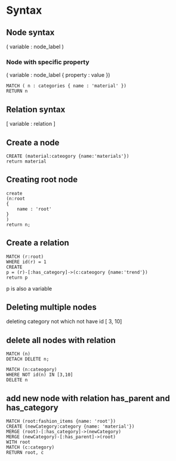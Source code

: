 # Syntax 

## Node syntax
( variable : node_label )

### Node with specific property
( variable : node_label { property : value })

``` cypher
MATCH ( n : categories { name : 'material' })
RETURN n
```
## Relation syntax
[ variable : relation ] 

## Create a node

``` cypher
CREATE (material:cateogory {name:'materials'})
return material
```

## Creating root node

``` cypher
create
(n:root 
{
    name : 'root'
}
)
return n;
```

## Create a relation

``` cypher
MATCH (r:root)
WHERE id(r) = 1
CREATE 
p = (r)-[:has_category]->(c:cateogory {name:'trend'})
return p
```

p is also a variable


## Deleting multiple nodes

deleting category not which not have id [ 3, 10]

## delete all nodes with relation

``` cypher
MATCH (n)
DETACH DELETE n;
```

``` cypher
MATCH (n:cateogory)
WHERE NOT id(n) IN [3,10]
DELETE n
```
## add new node with relation has_parent and has_category

``` cypher
MATCH (root:fashion_items {name: 'root'})
CREATE (newCategory:category {name: 'material'}) 
MERGE (root)-[:has_category]->(newCategory)
MERGE (newCategory)-[:has_parent]->(root)
WITH root
MATCH (c:category)
RETURN root, c
```
